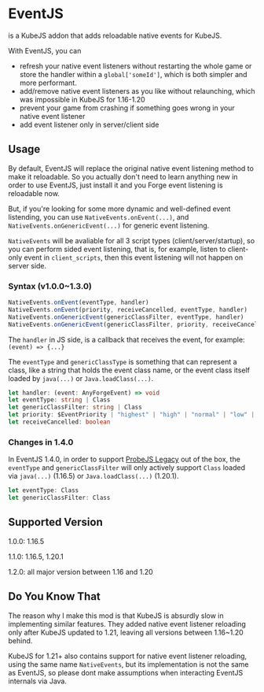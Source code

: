 # EventJS

is a KubeJS addon that adds reloadable native events for KubeJS.

With EventJS, you can

*   refresh your native event listeners without restarting the whole game or store the handler within a `global['someId']`, which is both simpler and more performant.
*   add/remove native event listeners as you like without relaunching, which was impossible in KubeJS for 1.16-1.20
*   prevent your game from crashing if something goes wrong in your native event listener
*   add event listener only in server/client side

## Usage

By default, EventJS will replace the original native event listening method to make it reloadable. So you actually don't need to learn anything new in order to use EventJS, just install it and you Forge event listening is reloadable now.

But, if you're looking for some more dynamic and well-defined event listending, you can use `NativeEvents.onEvent(...)`, and `NativeEvents.onGenericEvent(...)` for generic event listening.

`NativeEvents` will be avaliable for all 3 script types (client/server/startup), so you can perform sided event listening, that is, for example, listen to client-only event in `client_scripts`, then this event listening will not happen on server side.

### Syntax (v1.0.0~1.3.0)

```js
NativeEvents.onEvent(eventType, handler)
NativeEvents.onEvent(priority, receiveCancelled, eventType, handler)
NativeEvents.onGenericEvent(genericClassFilter, eventType, handler)
NativeEvents.onGenericEvent(genericClassFilter, priority, receiveCancelled, eventType, handler)
```

The `handler` in JS side, is a callback that receives the event, for example: `(event) => {...}`

The `eventType` and `genericClassType` is something that can represent a class, like a string that holds the event class name, or the event class itself loaded by `java(...)` or `Java.loadClass(...)`.

```typescript
let handler: (event: AnyForgeEvent) => void
let eventType: string | Class
let genericClassFilter: string | Class
let priority: $EventPriority | "highest" | "high" | "normal" | "low" | "lowest"
let receiveCancelled: boolean
```

### Changes in 1.4.0

In EventJS 1.4.0, in order to support [ProbeJS Legacy](https://www.curseforge.com/minecraft/mc-mods/probejs-legacy) out of the box, the `eventType` and `genericClassFilter` will only actively support `Class` loaded via `java(...)` (1.16.5) or `Java.loadClass(...)` (1.20.1).

```typescript
let eventType: Class
let genericClassFilter: Class
```

## Supported Version

1.0.0: 1.16.5

1.1.0: 1.16.5, 1.20.1

1.2.0: all major version between 1.16 and 1.20

## Do You Know That

The reason why I make this mod is that KubeJS is absurdly slow in implementing similar features. They added native event listener reloading only after KubeJS updated to 1.21, leaving all versions between 1.16~1.20 behind.

KubeJS for 1.21+ also contains support for native event listener reloading, using the same name `NativeEvents`, but its implementation is not the same as EventJS, so please dont make assumptions when interacting EventJS internals via Java.

